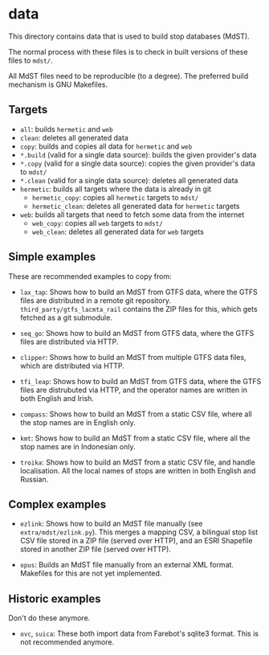 # data

This directory contains data that is used to build stop databases (MdST).

The normal process with these files is to check in built versions of these files
to `mdst/`.

All MdST files need to be reproducible (to a degree). The preferred build mechanism is GNU
Makefiles.

## Targets

* `all`: builds `hermetic` and `web`
* `clean`: deletes all generated data
* `copy`: builds and copies all data for `hermetic` and `web`
* `*.build` (valid for a single data source): builds the given provider's data
* `*.copy` (valid for a single data source): copies the given provider's data to `mdst/`
* `*.clean` (valid for a single data source): deletes all generated data
* `hermetic`: builds all targets where the data is already in git
  * `hermetic_copy`: copies all `hermetic` targets to `mdst/`
  * `hermetic_clean`: deletes all generated data for `hermetic` targets
* `web`: builds all targets that need to fetch some data from the internet
  * `web_copy`: copies all `web` targets to `mdst/`
  * `web_clean`: deletes all generated data for `web` targets

## Simple examples

These are recommended examples to copy from:

* `lax_tap`: Shows how to build an MdST from GTFS data, where the GTFS files are
  distributed in a remote git repository. `third_party/gtfs_lacmta_rail`
  contains the ZIP files for this, which gets fetched as a git submodule.

* `seq_go`: Shows how to build an MdST from GTFS data, where the GTFS files are
  distributed via HTTP.

* `clipper`: Shows how to build an MdST from multiple GTFS data files, which are
  distributed via HTTP.

* `tfi_leap`: Shows how to build an MdST from GTFS data, where the GTFS files
  are distrubuted via HTTP, and the operator names are written in both English
  and Irish.

* `compass`: Shows how to build an MdST from a static CSV file, where all the
  stop names are in English only.

* `kmt`: Shows how to build an MdST from a static CSV file, where all the stop
  names are in Indonesian only.

* `troika`: Shows how to build an MdST from a static CSV file, and handle
  localisation. All the local names of stops are written in both English and
  Russian.

## Complex examples

* `ezlink`: Shows how to build an MdST file manually (see
  `extra/mdst/ezlink.py`). This merges a mapping CSV, a bilingual stop list CSV
  file stored in a ZIP file (served over HTTP), and an ESRI Shapefile stored in
  another ZIP file (served over HTTP).

* `opus`: Builds an MdST file manually from an external XML format. Makefiles
  for this are not yet implemented.

## Historic examples

Don't do these anymore.

* `ovc`, `suica`: These both import data from Farebot's sqlite3 format. This is
  not recommended anymore.

